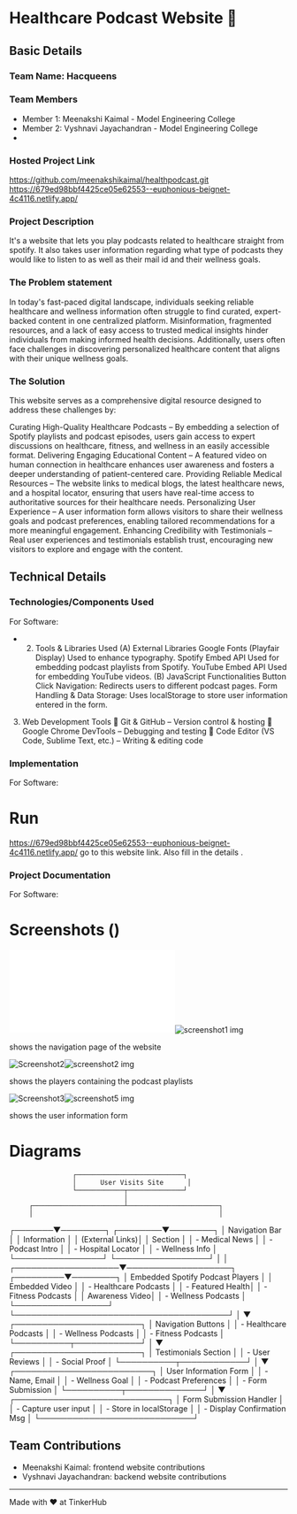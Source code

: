 # Healthcare Podcast Website 🎯


## Basic Details
### Team Name: Hacqueens


### Team Members
- Member 1: Meenakshi Kaimal - Model Engineering College
- Member 2: Vyshnavi Jayachandran - Model Engineering College
- 

### Hosted Project Link
https://github.com/meenakshikaimal/healthpodcast.git
https://679ed98bbf4425ce05e62553--euphonious-beignet-4c4116.netlify.app/

### Project Description
It's a website that lets you play podcasts related to healthcare straight from spotify. It also takes user information regarding what type of podcasts they would like to listen to as well as their mail id and their wellness goals.

### The Problem statement
In today's fast-paced digital landscape, individuals seeking reliable healthcare and wellness information often struggle to find curated, expert-backed content in one centralized platform. Misinformation, fragmented resources, and a lack of easy access to trusted medical insights hinder individuals from making informed health decisions. Additionally, users often face challenges in discovering personalized healthcare content that aligns with their unique wellness goals.

### The Solution
This website serves as a comprehensive digital resource designed to address these challenges by:

Curating High-Quality Healthcare Podcasts – By embedding a selection of Spotify playlists and podcast episodes, users gain access to expert discussions on healthcare, fitness, and wellness in an easily accessible format.
Delivering Engaging Educational Content – A featured video on human connection in healthcare enhances user awareness and fosters a deeper understanding of patient-centered care.
Providing Reliable Medical Resources – The website links to medical blogs, the latest healthcare news, and a hospital locator, ensuring that users have real-time access to authoritative sources for their healthcare needs.
Personalizing User Experience – A user information form allows visitors to share their wellness goals and podcast preferences, enabling tailored recommendations for a more meaningful engagement.
Enhancing Credibility with Testimonials – Real user experiences and testimonials establish trust, encouraging new visitors to explore and engage with the content.

## Technical Details
### Technologies/Components Used
For Software:
- 2. Tools & Libraries Used
(A) External Libraries
Google Fonts (Playfair Display)
Used to enhance typography.
Spotify Embed API
Used for embedding podcast playlists from Spotify.
YouTube Embed API
Used for embedding YouTube videos.
(B) JavaScript Functionalities
Button Click Navigation: Redirects users to different podcast pages.
Form Handling & Data Storage:
Uses localStorage to store user information entered in the form.
3. Web Development Tools
🔹 Git & GitHub – Version control & hosting
🔹 Google Chrome DevTools – Debugging and testing
🔹 Code Editor (VS Code, Sublime Text, etc.) – Writing & editing code




### Implementation
For Software:
# Run
https://679ed98bbf4425ce05e62553--euphonious-beignet-4c4116.netlify.app/ go to this website link.
Also fill in the details .

### Project Documentation
For Software:

# Screenshots ()
![screenshot1.img](screenshot1.img)![screenshot1 img](https://github.com/user-attachments/assets/194dbc81-75a0-4df7-9e5b-3572099008fa)

shows the navigation page of the website

![Screenshot2]()![screenshot2 img](https://github.com/user-attachments/assets/d0b68c18-954b-4aa8-ab36-7ac90799e0d9)

shows the players containing the podcast playlists

![Screenshot3]()![screenshot5 img](https://github.com/user-attachments/assets/e016f6f7-3881-4daf-8447-12f3afbe4056)

shows the user information form

# Diagrams
                    ┌───────────────────────────┐
                    │      User Visits Site      │
                    └────────────┬──────────────┘
                                 │
         ┌───────────────────────┴───────────────────────┐
         │                                               │
 ┌───────▼────────┐                            ┌────────▼────────┐
 │  Navigation Bar │                            │   Information   │
 │ (External Links)│                            │    Section      │
 │  - Medical News │                            │ - Podcast Intro │
 │  - Hospital Locator │                        │ - Wellness Info │
 └────────────────┘                            └─────────────────┘
                     │                                 │
 ┌───────────────────▼───────────────────┐ ┌─────────▼────────┐
 │     Embedded Spotify Podcast Players  │ │  Embedded Video  │
 │  - Healthcare Podcasts                │ │ - Featured Health│
 │  - Fitness Podcasts                   │ │   Awareness Video│
 │  - Wellness Podcasts                   │ └─────────────────┘
 └───────────────────────────────────────┘
                     │
                     ▼
         ┌───────────────────────┐
         │   Navigation Buttons   │
         │ - Healthcare Podcasts  │
         │ - Wellness Podcasts    │
         │ - Fitness Podcasts     │
         └──────────┬────────────┘
                    │
                    ▼
        ┌───────────────────────┐
        │   Testimonials Section │
        │ - User Reviews         │
        │ - Social Proof         │
        └──────────┬────────────┘
                   │
                   ▼
       ┌─────────────────────────┐
       │   User Information Form │
       │ - Name, Email           │
       │ - Wellness Goal         │
       │ - Podcast Preferences   │
       │ - Form Submission       │
       └──────────┬──────────────┘
                  │
                  ▼
      ┌────────────────────────────┐
      │   Form Submission Handler  │
      │ - Capture user input       │
      │ - Store in localStorage    │
      │ - Display Confirmation Msg │
      └────────────────────────────┘






## Team Contributions
- Meenakshi Kaimal: frontend website contributions
- Vyshnavi Jayachandran: backend website contributions
  

---
Made with ❤️ at TinkerHub
